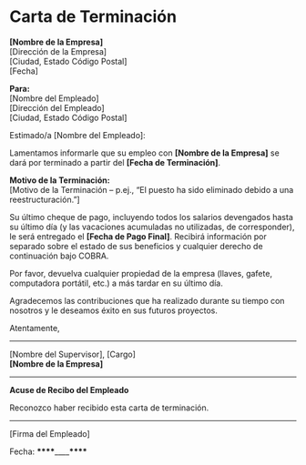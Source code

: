 # Carta de Terminación

**[Nombre de la Empresa]**  
[Dirección de la Empresa]  
[Ciudad, Estado Código Postal]  
[Fecha]

**Para:**  
[Nombre del Empleado]  
[Dirección del Empleado]  
[Ciudad, Estado Código Postal]

Estimado/a [Nombre del Empleado]:

Lamentamos informarle que su empleo con **[Nombre de la Empresa]** se dará por terminado a partir del **[Fecha de Terminación]**.

**Motivo de la Terminación:**  
[Motivo de la Terminación – p.ej., “El puesto ha sido eliminado debido a una reestructuración.”]

Su último cheque de pago, incluyendo todos los salarios devengados hasta su último día (y las vacaciones acumuladas no utilizadas, de corresponder), le será entregado el **[Fecha de Pago Final]**. Recibirá información por separado sobre el estado de sus beneficios y cualquier derecho de continuación bajo COBRA.

Por favor, devuelva cualquier propiedad de la empresa (llaves, gafete, computadora portátil, etc.) a más tardar en su último día.

Agradecemos las contribuciones que ha realizado durante su tiempo con nosotros y le deseamos éxito en sus futuros proyectos.

Atentamente,

---

[Nombre del Supervisor], [Cargo]  
**[Nombre de la Empresa]**

---

**Acuse de Recibo del Empleado**

Reconozco haber recibido esta carta de terminación.

---

[Firma del Empleado]

Fecha: **\*\*\*\***\_\_\_\_**\*\*\*\***
